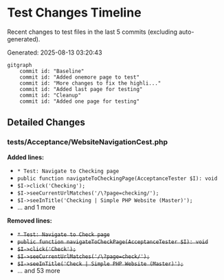 # Test Changes Timeline

Recent changes to test files in the last 5 commits (excluding auto-generated).

Generated: 2025-08-13 03:20:43

```mermaid
gitgraph
    commit id: "Baseline"
    commit id: "Added onemore page to test"
    commit id: "More changes to fix the highli..."
    commit id: "Added last page for testing"
    commit id: "Cleanup"
    commit id: "Added one page for testing"
```

## Detailed Changes

### tests/Acceptance/WebsiteNavigationCest.php

**Added lines:**
- `* Test: Navigate to Checking page`
- `public function navigateToCheckingPage(AcceptanceTester $I): void`
- `$I->click('Checking');`
- `$I->seeCurrentUrlMatches('/\?page=checking/');`
- `$I->seeInTitle('Checking | Simple PHP Website (Master)');`
- ... and 1 more

**Removed lines:**
- ~~`* Test: Navigate to Check page`~~
- ~~`public function navigateToCheckPage(AcceptanceTester $I): void`~~
- ~~`$I->click('Check');`~~
- ~~`$I->seeCurrentUrlMatches('/\?page=check/');`~~
- ~~`$I->seeInTitle('Check | Simple PHP Website (Master)');`~~
- ... and 53 more

